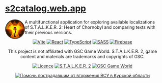 # [s2catalog.web.app](https://s2catalog.web.app)

<img src="public/s2rad.png" align="left" width="64px"/>

A multifunctional application for exploring available localizations of S.T.A.L.K.E.R. 2: Heart of Chornobyl and comparing texts with their previous versions.

<div align="center">

[![Vite](https://img.shields.io/badge/vite-%23646CFF.svg?style=for-the-badge&logo=vite&logoColor=white)](https://vite.dev/)
[![React](https://img.shields.io/badge/react-%2320232a.svg?style=for-the-badge&logo=react&logoColor=%2361DAFB)](https://react.dev/)
[![TypeScript](https://img.shields.io/badge/typescript-%23007ACC.svg?style=for-the-badge&logo=typescript&logoColor=white)](https://www.typescriptlang.org/)
[![SASS](https://img.shields.io/badge/SASS-hotpink.svg?style=for-the-badge&logo=SASS&logoColor=white)](https://sass-lang.com/)
[![Firebase](https://img.shields.io/badge/firebase-a08021?style=for-the-badge&logo=firebase&logoColor=ffcd34)](https://firebase.google.com/)

This project is not affiliated with GSC Game World.
S.T.A.L.K.E.R. 2, game content and materials are trademarks and copyrights of GSC.

[![Licence](https://img.shields.io/github/license/Ileriayo/markdown-badges?style=for-the-badge)](./LICENSE)
[![S.T.A.L.K.E.R. 2](https://img.shields.io/badge/s.t.a.l.k.e.r.%202-ae891a?style=for-the-badge)](https://www.stalker2.com/)
[![GSC Game World](https://img.shields.io/badge/gsc-game%20world-blue?style=for-the-badge&labelColor=gold)](https://www.gsc-game.com/)
<br>

[![Помочь пострадавшим от вторжения ВСУ в Курской области](https://img.shields.io/badge/help%20kursk%20citizens%20suffering%20from%20ukrainian%20invasion-red?style=for-the-badge)](https://sborbelgorod.redcross.ru/)

</div>
